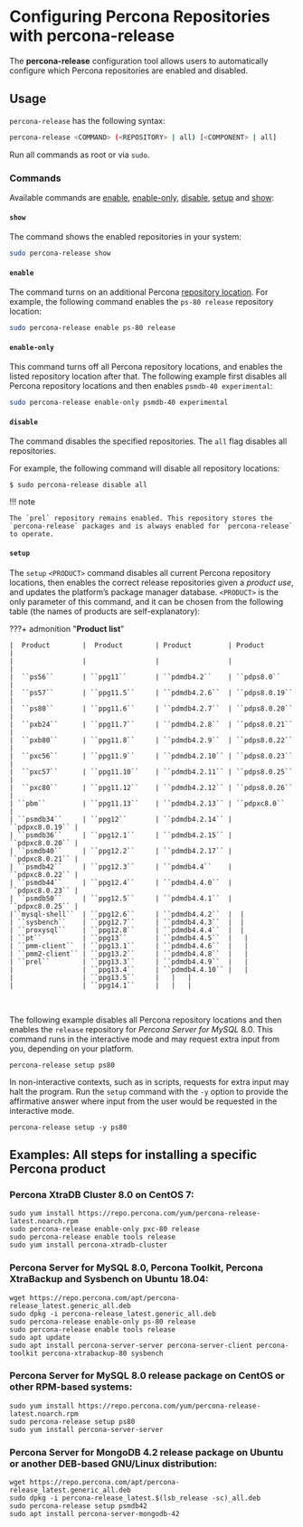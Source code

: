 # Configuring Percona Repositories with percona-release

The **percona-release** configuration tool allows users to automatically
configure which Percona repositories are enabled and disabled.

## Usage

`percona-release` has the following syntax:

```sh
percona-release <COMMAND> (<REPOSITORY> | all) [<COMPONENT> | all]
```
Run all commands as root or via `sudo`. 

### Commands

Available commands are [enable](#enable), [enable-only](#enable-only), [disable](#disable), [setup](#setup) and [show](#show):


#### `show` 

The command shows the enabled repositories in your system:

``` sh
sudo percona-release show
```


#### `enable`

The command turns on an additional Percona [repository location](repository-location.md).
For example, the following command enables the `ps-80 release` repository
location:

```sh
sudo percona-release enable ps-80 release
```


#### `enable-only` 

This command turns off all Percona repository locations, and
enables the listed repository location after that. The following example first
disables all Percona repository locations and then enables `psmdb-40
experimental`:

```sh
sudo percona-release enable-only psmdb-40 experimental
```


#### `disable`

The command disables the specified repositories. The `all` flag disables all repositories.

For example, the following command will disable all repository locations:

```
$ sudo percona-release disable all
```

!!! note

    The `prel` repository remains enabled. This repository stores the `percona-release` packages and is always enabled for `percona-release` to operate.


#### `setup`

The `setup` `<PRODUCT>` command disables all current Percona
repository locations, then enables the correct release repositories given a
*product use*, and updates the platform’s package manager database.
`<PRODUCT>` is the only parameter of this command, and it can be
chosen from the following table (the names of products are self-explanatory):

???+ admonition "**Product list**"

    |  Product        |  Product        | Product         | Product         |
    |                 |                 |                 |                 |
    |  ``ps56``       | ``ppg11``       | ``pdmdb4.2``    | ``pdps8.0``     |
    |  ``ps57``       | ``ppg11.5``     | ``pdmdb4.2.6``  | ``pdps8.0.19``  |
    |  ``ps80``       | ``ppg11.6``     | ``pdmdb4.2.7``  | ``pdps8.0.20``  |
    |  ``pxb24``      | ``ppg11.7``     | ``pdmdb4.2.8``  | ``pdps8.0.21``  |
    |  ``pxb80``      | ``ppg11.8``     | ``pdmdb4.2.9``  | ``pdps8.0.22``  |
    |  ``pxc56``      | ``ppg11.9``     | ``pdmdb4.2.10`` | ``pdps8.0.23``  |
    |  ``pxc57``      | ``ppg11.10``    | ``pdmdb4.2.11`` | ``pdps8.0.25``  |
    |  ``pxc80``      | ``ppg11.12``    | ``pdmdb4.2.12`` | ``pdps8.0.26``  |
    | ``pbm``         | ``ppg11.13``    | ``pdmdb4.2.13`` | ``pdpxc8.0``    |
    | ``psmdb34``     | ``ppg12``       | ``pdmdb4.2.14`` | ``pdpxc8.0.19`` |
    | ``psmdb36``     | ``ppg12.1``     | ``pdmdb4.2.15`` | ``pdpxc8.0.20`` |
    | ``psmdb40``     | ``ppg12.2``     | ``pdmdb4.2.17`` | ``pdpxc8.0.21`` |
    | ``psmdb42``     | ``ppg12.3``     | ``pdmdb4.4``    | ``pdpxc8.0.22`` |
    | ``psmdb44``     | ``ppg12.4``     | ``pdmdb4.4.0``  | ``pdpxc8.0.23`` |
    | ``psmdb50``     | ``ppg12.5``     | ``pdmdb4.4.1``  | ``pdpxc8.0.25`` |
    |``mysql-shell``  | ``ppg12.6``     | ``pdmdb4.4.2``  |  |
    | ``sysbench``    | ``ppg12.7``     | ``pdmdb4.4.3``  |  |
    | ``proxysql``    | ``ppg12.8``     | ``pdmdb4.4.4``  |  |
    | ``pt``          | ``ppg13``       | ``pdmdb4.4.5``  |   |
    | ``pmm-client``  | ``ppg13.1``     | ``pdmdb4.4.6``  |   |
    | ``pmm2-client`` | ``ppg13.2``     | ``pdmdb4.4.8``  |   |
    | ``prel``        | ``ppg13.3``     | ``pdmdb4.4.9``  |   |
    |                 | ``ppg13.4``     | ``pdmdb4.4.10`` |   |
    |                 | ``ppg13.5``     |   |   |
    |                 | ``ppg14.1``     |   |   |


&nbsp;  

The following example disables all Percona repository locations and then
enables the `release` repository for *Percona Server for MySQL* 8.0. This
command runs in the interactive mode and may request extra input from you,
depending on your platform.

```
percona-release setup ps80
```

In non-interactive contexts, such as in scripts, requests for extra input may
halt the program.  Run the `setup` command with the `-y` option to provide
the affirmative answer where input from the user would be requested in the
interactive mode.

```
percona-release setup -y ps80
```
## Examples: All steps for installing a specific Percona product

### Percona XtraDB Cluster 8.0 on CentOS 7:

```
sudo yum install https://repo.percona.com/yum/percona-release-latest.noarch.rpm
sudo percona-release enable-only pxc-80 release
sudo percona-release enable tools release
sudo yum install percona-xtradb-cluster
```

### Percona Server for MySQL 8.0, Percona Toolkit, Percona XtraBackup and Sysbench on Ubuntu 18.04:

```
wget https://repo.percona.com/apt/percona-release_latest.generic_all.deb
sudo dpkg -i percona-release_latest.generic_all.deb
sudo percona-release enable-only ps-80 release
sudo percona-release enable tools release
sudo apt update
sudo apt install percona-server-server percona-server-client percona-toolkit percona-xtrabackup-80 sysbench
```

### Percona Server for MySQL 8.0 release package on CentOS or other RPM-based systems:

```
sudo yum install https://repo.percona.com/yum/percona-release-latest.noarch.rpm
sudo percona-release setup ps80
sudo yum install percona-server-server
```

### Percona Server for MongoDB 4.2 release package on Ubuntu or another DEB-based GNU/Linux distribution:

```
wget https://repo.percona.com/apt/percona-release_latest.generic_all.deb
sudo dpkg -i percona-release_latest.$(lsb_release -sc)_all.deb
sudo percona-release setup psmdb42
sudo apt install percona-server-mongodb-42
```

